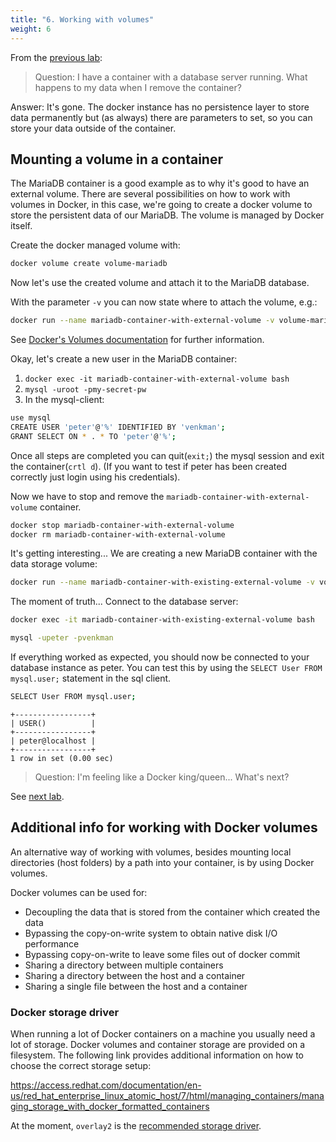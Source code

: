 ```yaml
---
title: "6. Working with volumes"
weight: 6
---
```


From the [previous lab](../05/):

> Question: I have a container with a database server running. What happens to my data when I remove the container?

Answer: It's gone. The docker instance has no persistence layer to store data permanently but (as always) there are parameters to set, so you can store your data outside of the container.


## Mounting a volume in a container

The MariaDB container is a good example as to why it's good to have an external volume.
There are several possibilities on how to work with volumes in Docker, in this case, we're going to create a docker volume to store the persistent data of our MariaDB. The volume is managed by Docker itself.

Create the docker managed volume with:

```bash
docker volume create volume-mariadb
```

Now let's use the created volume and attach it to the MariaDB database.

With the parameter `-v` you can now state where to attach the volume, e.g.:

```bash
docker run --name mariadb-container-with-external-volume -v volume-mariadb:/var/lib/mysql -e MARIADB_ROOT_PASSWORD=my-secret-pw -d mariadb
```

See [Docker's Volumes documentation](https://docs.docker.com/storage/volumes/) for further information.

Okay, let's create a new user in the MariaDB container:

1. `docker exec -it mariadb-container-with-external-volume bash`
2. `mysql -uroot -pmy-secret-pw`
3. In the mysql-client:

```bash
use mysql
CREATE USER 'peter'@'%' IDENTIFIED BY 'venkman';
GRANT SELECT ON * . * TO 'peter'@'%';
```

Once all steps are completed you can quit(`exit;`) the mysql session and exit the container(`crtl d`). (If you want to test if peter has been created correctly just login using his credentials).

Now we have to stop and remove the `mariadb-container-with-external-volume` container.

```bash
docker stop mariadb-container-with-external-volume
docker rm mariadb-container-with-external-volume
```

It's getting interesting...
We are creating a new MariaDB container with the data storage volume:

```bash
docker run --name mariadb-container-with-existing-external-volume -v volume-mariadb:/var/lib/mysql -e MARIADB_ROOT_PASSWORD=my-secret-pw -d mariadb
```

The moment of truth... Connect to the database server:

```bash
docker exec -it mariadb-container-with-existing-external-volume bash
```

```bash
mysql -upeter -pvenkman
```

If everything worked as expected, you should now be connected to your database instance as peter. You can test this by using the `SELECT User FROM mysql.user;` statement in the sql client.

```bash
SELECT User FROM mysql.user;
```

```
+-----------------+
| USER()          |
+-----------------+
| peter@localhost |
+-----------------+
1 row in set (0.00 sec)
```

> Question: I'm feeling like a Docker king/queen... What's next?

See [next lab](../07/).


## Additional info for working with Docker volumes

An alternative way of working with volumes, besides mounting local directories (host folders) by a path into your container, is by using Docker volumes.

Docker volumes can be used for:

* Decoupling the data that is stored from the container which created the data
* Bypassing the copy-on-write system to obtain native disk I/O performance
* Bypassing copy-on-write to leave some files out of docker commit
* Sharing a directory between multiple containers
* Sharing a directory between the host and a container
* Sharing a single file between the host and a container


### Docker storage driver

When running a lot of Docker containers on a machine you usually need a lot of storage. Docker volumes and container storage are provided on a filesystem. The following link provides additional information on how to choose the correct storage setup:

<https://access.redhat.com/documentation/en-us/red_hat_enterprise_linux_atomic_host/7/html/managing_containers/managing_storage_with_docker_formatted_containers>

At the moment, `overlay2` is the [recommended storage driver](https://docs.docker.com/storage/storagedriver/select-storage-driver/#docker-ce).
